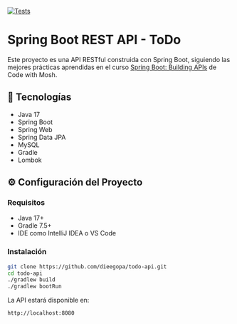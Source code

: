 [![Tests](https://github.com/dieegopa/spring-todo-api/actions/workflows/tests.yml/badge.svg)](https://github.com/dieegopa/spring-todo-api/actions/workflows/tests.yml)

# Spring Boot REST API - ToDo

Este proyecto es una API RESTful construida con Spring Boot, siguiendo las mejores prácticas aprendidas en el curso [Spring Boot: Building APIs](https://codewithmosh.com/p/spring-boot-building-apis) de Code with Mosh.

## 🧰 Tecnologías

- Java 17
- Spring Boot
- Spring Web
- Spring Data JPA
- MySQL
- Gradle
- Lombok

## ⚙️ Configuración del Proyecto

### Requisitos

- Java 17+
- Gradle 7.5+
- IDE como IntelliJ IDEA o VS Code

### Instalación

```bash
git clone https://github.com/dieegopa/todo-api.git
cd todo-api
./gradlew build
./gradlew bootRun
```
La API estará disponible en:
```
http://localhost:8080
```

